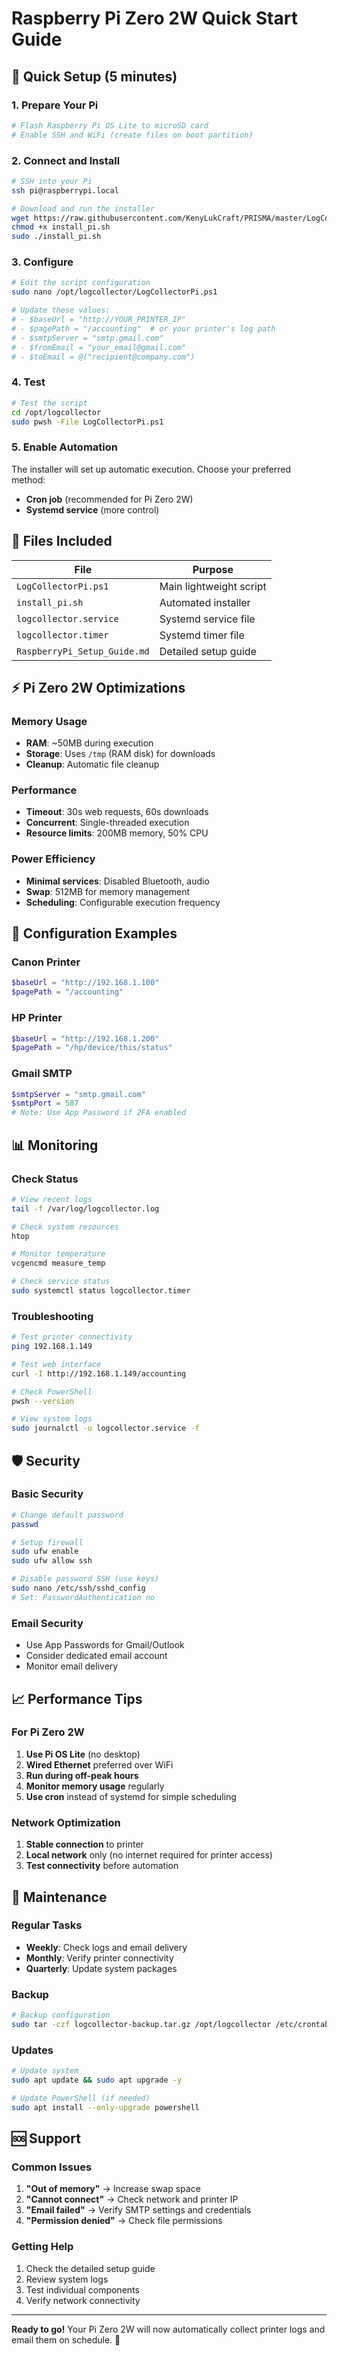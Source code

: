 # Raspberry Pi Zero 2W Quick Start Guide

## 🚀 Quick Setup (5 minutes)

### 1. Prepare Your Pi
```bash
# Flash Raspberry Pi OS Lite to microSD card
# Enable SSH and WiFi (create files on boot partition)
```

### 2. Connect and Install
```bash
# SSH into your Pi
ssh pi@raspberrypi.local

# Download and run the installer
wget https://raw.githubusercontent.com/KenyLukCraft/PRISMA/master/LogCollectorPi/install_pi.sh
chmod +x install_pi.sh
sudo ./install_pi.sh
```

### 3. Configure
```bash
# Edit the script configuration
sudo nano /opt/logcollector/LogCollectorPi.ps1

# Update these values:
# - $baseUrl = "http://YOUR_PRINTER_IP"
# - $pagePath = "/accounting"  # or your printer's log path
# - $smtpServer = "smtp.gmail.com"
# - $fromEmail = "your_email@gmail.com"
# - $toEmail = @("recipient@company.com")
```

### 4. Test
```bash
# Test the script
cd /opt/logcollector
sudo pwsh -File LogCollectorPi.ps1
```

### 5. Enable Automation
The installer will set up automatic execution. Choose your preferred method:
- **Cron job** (recommended for Pi Zero 2W)
- **Systemd service** (more control)

## 📁 Files Included

| File | Purpose |
|------|---------|
| `LogCollectorPi.ps1` | Main lightweight script |
| `install_pi.sh` | Automated installer |
| `logcollector.service` | Systemd service file |
| `logcollector.timer` | Systemd timer file |
| `RaspberryPi_Setup_Guide.md` | Detailed setup guide |

## ⚡ Pi Zero 2W Optimizations

### Memory Usage
- **RAM**: ~50MB during execution
- **Storage**: Uses `/tmp` (RAM disk) for downloads
- **Cleanup**: Automatic file cleanup

### Performance
- **Timeout**: 30s web requests, 60s downloads
- **Concurrent**: Single-threaded execution
- **Resource limits**: 200MB memory, 50% CPU

### Power Efficiency
- **Minimal services**: Disabled Bluetooth, audio
- **Swap**: 512MB for memory management
- **Scheduling**: Configurable execution frequency

## 🔧 Configuration Examples

### Canon Printer
```powershell
$baseUrl = "http://192.168.1.100"
$pagePath = "/accounting"
```

### HP Printer
```powershell
$baseUrl = "http://192.168.1.200"
$pagePath = "/hp/device/this/status"
```

### Gmail SMTP
```powershell
$smtpServer = "smtp.gmail.com"
$smtpPort = 587
# Note: Use App Password if 2FA enabled
```

## 📊 Monitoring

### Check Status
```bash
# View recent logs
tail -f /var/log/logcollector.log

# Check system resources
htop

# Monitor temperature
vcgencmd measure_temp

# Check service status
sudo systemctl status logcollector.timer
```

### Troubleshooting
```bash
# Test printer connectivity
ping 192.168.1.149

# Test web interface
curl -I http://192.168.1.149/accounting

# Check PowerShell
pwsh --version

# View system logs
sudo journalctl -u logcollector.service -f
```

## 🛡️ Security

### Basic Security
```bash
# Change default password
passwd

# Setup firewall
sudo ufw enable
sudo ufw allow ssh

# Disable password SSH (use keys)
sudo nano /etc/ssh/sshd_config
# Set: PasswordAuthentication no
```

### Email Security
- Use App Passwords for Gmail/Outlook
- Consider dedicated email account
- Monitor email delivery

## 📈 Performance Tips

### For Pi Zero 2W
1. **Use Pi OS Lite** (no desktop)
2. **Wired Ethernet** preferred over WiFi
3. **Run during off-peak hours**
4. **Monitor memory usage** regularly
5. **Use cron** instead of systemd for simple scheduling

### Network Optimization
1. **Stable connection** to printer
2. **Local network** only (no internet required for printer access)
3. **Test connectivity** before automation

## 🔄 Maintenance

### Regular Tasks
- **Weekly**: Check logs and email delivery
- **Monthly**: Verify printer connectivity
- **Quarterly**: Update system packages

### Backup
```bash
# Backup configuration
sudo tar -czf logcollector-backup.tar.gz /opt/logcollector /etc/crontab
```

### Updates
```bash
# Update system
sudo apt update && sudo apt upgrade -y

# Update PowerShell (if needed)
sudo apt install --only-upgrade powershell
```

## 🆘 Support

### Common Issues
1. **"Out of memory"** → Increase swap space
2. **"Cannot connect"** → Check network and printer IP
3. **"Email failed"** → Verify SMTP settings and credentials
4. **"Permission denied"** → Check file permissions

### Getting Help
1. Check the detailed setup guide
2. Review system logs
3. Test individual components
4. Verify network connectivity

---

**Ready to go!** Your Pi Zero 2W will now automatically collect printer logs and email them on schedule. 🎉
